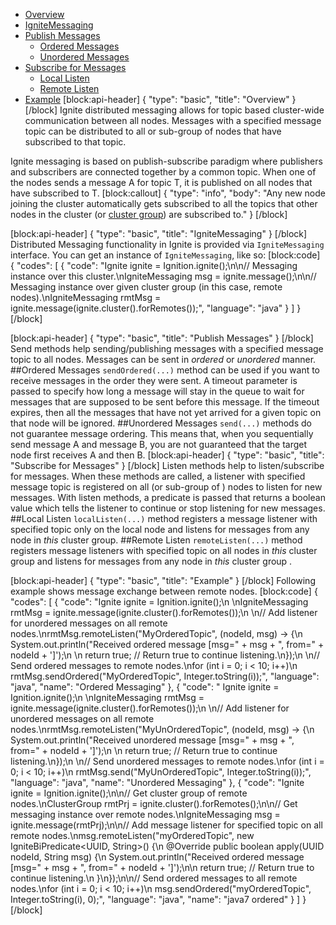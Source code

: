 * [Overview](#overview)
* [IgniteMessaging](#ignitemessaging)
* [Publish Messages](#publish-messages)
  * [Ordered Messages](#section-ordered-messages)
  * [Unordered Messages](#section-unordered-messages)
* [Subscribe for Messages](#subscribe-for-messages)
  * [Local Listen](#section-local-listen)
  * [Remote Listen](#section-remote-listen)
* [Example](#example)
[block:api-header]
{
  "type": "basic",
  "title": "Overview"
}
[/block]
Ignite distributed messaging allows for topic based cluster-wide communication between all nodes. Messages with a specified message topic can be distributed to all or sub-group of nodes that have subscribed to that topic. 

Ignite messaging is based on publish-subscribe paradigm where publishers and subscribers  are connected together by a common topic. When one of the nodes sends a message A for topic T, it is published on all nodes that have subscribed to T.
[block:callout]
{
  "type": "info",
  "body": "Any new node joining the cluster automatically gets subscribed to all the topics that other nodes in the cluster (or [cluster group](/docs/cluster-groups)) are subscribed to."
}
[/block]

[block:api-header]
{
  "type": "basic",
  "title": "IgniteMessaging"
}
[/block]
Distributed Messaging functionality in Ignite is provided via `IgniteMessaging` interface. You can get an instance of `IgniteMessaging`, like so:
[block:code]
{
  "codes": [
    {
      "code": "Ignite ignite = Ignition.ignite();\n\n// Messaging instance over this cluster.\nIgniteMessaging msg = ignite.message();\n\n// Messaging instance over given cluster group (in this case, remote nodes).\nIgniteMessaging rmtMsg = ignite.message(ignite.cluster().forRemotes());",
      "language": "java"
    }
  ]
}
[/block]

[block:api-header]
{
  "type": "basic",
  "title": "Publish Messages"
}
[/block]
Send methods help sending/publishing messages with a specified message topic to all nodes. Messages can be sent in *ordered* or *unordered* manner.
##Ordered Messages
`sendOrdered(...)` method can be used if you want to receive messages in the order they were sent. A timeout parameter is passed to specify how long a message will stay in the queue to wait for messages that are supposed to be sent before this message. If the timeout expires, then all the messages that have not yet arrived for a given topic on that node will be ignored.
##Unordered Messages
`send(...)` methods do not guarantee message ordering. This means that, when you sequentially send message A and message B, you are not guaranteed that the target node first receives A and then B.
[block:api-header]
{
  "type": "basic",
  "title": "Subscribe for Messages"
}
[/block]
Listen methods help to listen/subscribe for messages. When these methods are called, a listener with specified message topic is registered on  all (or sub-group of ) nodes to listen for new messages. With listen methods, a predicate is passed that returns a boolean value which tells the listener to continue or stop listening for new messages. 
##Local Listen
`localListen(...)` method registers a message listener with specified topic only on the local node and listens for messages from any node in *this* cluster group.
##Remote Listen
`remoteListen(...)` method registers message listeners with specified topic on all nodes in *this* cluster group and listens for messages from any node in *this* cluster group . 


[block:api-header]
{
  "type": "basic",
  "title": "Example"
}
[/block]
Following example shows message exchange between remote nodes.
[block:code]
{
  "codes": [
    {
      "code": "Ignite ignite = Ignition.ignite();\n \nIgniteMessaging rmtMsg = ignite.message(ignite.cluster().forRemotes());\n \n// Add listener for unordered messages on all remote nodes.\nrmtMsg.remoteListen(\"MyOrderedTopic\", (nodeId, msg) -> {\n    System.out.println(\"Received ordered message [msg=\" + msg + \", from=\" + nodeId + ']');\n \n    return true; // Return true to continue listening.\n});\n \n// Send ordered messages to remote nodes.\nfor (int i = 0; i < 10; i++)\n    rmtMsg.sendOrdered(\"MyOrderedTopic\", Integer.toString(i));",
      "language": "java",
      "name": "Ordered Messaging"
    },
    {
      "code": " Ignite ignite = Ignition.ignite();\n \nIgniteMessaging rmtMsg = ignite.message(ignite.cluster().forRemotes());\n \n// Add listener for unordered messages on all remote nodes.\nrmtMsg.remoteListen(\"MyUnOrderedTopic\", (nodeId, msg) -> {\n    System.out.println(\"Received unordered message [msg=\" + msg + \", from=\" + nodeId + ']');\n \n    return true; // Return true to continue listening.\n});\n \n// Send unordered messages to remote nodes.\nfor (int i = 0; i < 10; i++)\n    rmtMsg.send(\"MyUnOrderedTopic\", Integer.toString(i));",
      "language": "java",
      "name": "Unordered Messaging"
    },
    {
      "code": "Ignite ignite = Ignition.ignite();\n\n// Get cluster group of remote nodes.\nClusterGroup rmtPrj = ignite.cluster().forRemotes();\n\n// Get messaging instance over remote nodes.\nIgniteMessaging msg = ignite.message(rmtPrj);\n\n// Add message listener for specified topic on all remote nodes.\nmsg.remoteListen(\"myOrderedTopic\", new IgniteBiPredicate<UUID, String>() {\n    @Override public boolean apply(UUID nodeId, String msg) {\n        System.out.println(\"Received ordered message [msg=\" + msg + \", from=\" + nodeId + ']');\n\n        return true; // Return true to continue listening.\n    }\n});\n\n// Send ordered messages to all remote nodes.\nfor (int i = 0; i < 10; i++)\n    msg.sendOrdered(\"myOrderedTopic\", Integer.toString(i), 0);",
      "language": "java",
      "name": "java7 ordered"
    }
  ]
}
[/block]